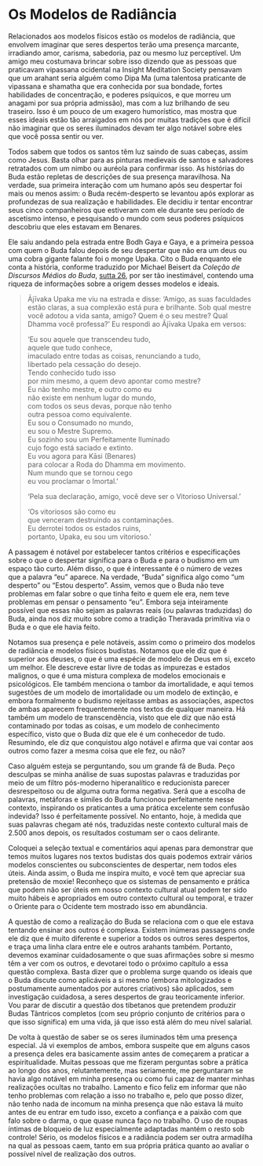 # Os Modelos de Radiância

Relacionados aos modelos físicos estão os modelos de radiância, que envolvem imaginar que seres despertos terão uma presença marcante, irradiando amor, carisma, sabedoria, paz ou mesmo luz perceptível. Um amigo meu costumava brincar sobre isso dizendo que as pessoas que praticavam vipassana ocidental na Insight Meditation Society pensavam que um arahant seria alguém como Dipa Ma (uma talentosa praticante de vipassana e shamatha que era conhecida por sua bondade, fortes habilidades de concentração, e poderes psíquicos, e que morreu um anagami por sua própria admissão), mas com a luz brilhando de seu traseiro. Isso é um pouco de um exagero humorístico, mas mostra que esses ideais estão tão arraigados em nós por muitas tradições que é difícil não imaginar que os seres iluminados devam ter algo notável sobre eles que você possa sentir ou ver.

Todos sabem que todos os santos têm luz saindo de suas cabeças, assim como Jesus. Basta olhar para as pinturas medievais de santos e salvadores retratados com um nimbo ou auréola para confirmar isso. As histórias do Buda estão repletas de descrições de sua presença maravilhosa. Na verdade, sua primeira interação com um humano após seu despertar foi mais ou menos assim: o Buda recém-desperto se levantou após explorar as profundezas de sua realização e habilidades. Ele decidiu ir tentar encontrar seus cinco companheiros que estiveram com ele durante seu período de ascetismo intenso, e pesquisando o mundo com seus poderes psíquicos descobriu que eles estavam em Benares.

Ele saiu andando pela estrada entre Bodh Gaya e Gaya, e a primeira pessoa com quem o Buda falou depois de seu despertar que não era um deus ou uma cobra gigante falante foi o monge Upaka. Cito o Buda enquanto ele conta a história, conforme traduzido por Michael Beisert da _Coleção de Discursos Médios do Buda_, [sutta 26](https://suttacentral.net/mn26/pt/beisert), por ser tão inestimável, contendo uma riqueza de informações sobre a origem desses modelos e ideais.

> Ājīvaka Upaka me viu na estrada e disse: ‘Amigo, as suas faculdades estão claras, a sua complexão está pura e brilhante. Sob qual mestre você adotou a vida santa, amigo? Quem é o seu mestre? Qual Dhamma você professa?’ Eu respondi ao Ājīvaka Upaka em versos:
> 
> ‘Eu sou aquele que transcendeu tudo,<br>
> aquele que tudo conhece,<br>
> imaculado entre todas as coisas, renunciando a tudo,<br>
> libertado pela cessação do desejo.<br>
> Tendo conhecido tudo isso<br>
> por mim mesmo, a quem devo apontar como mestre?<br>
> Eu não tenho mestre, e outro como eu<br>
> não existe em nenhum lugar do mundo,<br>
> com todos os seus devas, porque não tenho<br>
> outra pessoa como equivalente.<br>
> Eu sou o Consumado no mundo,<br>
> eu sou o Mestre Supremo.<br>
> Eu sozinho sou um Perfeitamente Iluminado<br>
> cujo fogo está saciado e extinto.<br>
> Eu vou agora para Kāsi (Benares)<br>
> para colocar a Roda do Dhamma em movimento.<br>
> Num mundo que se tornou cego<br>
> eu vou proclamar o Imortal.’
> 
> ‘Pela sua declaração, amigo, você deve ser o Vitorioso Universal.’
> 
> ‘Os vitoriosos são como eu<br>
> que venceram destruindo as contaminações.<br>
> Eu derrotei todos os estados ruins,<br>
> portanto, Upaka, eu sou um vitorioso.’

A passagem é notável por estabelecer tantos critérios e especificações sobre o que o despertar significa para o Buda e para o budismo em um espaço tão curto. Além disso, o que é interessante é o número de vezes que a palavra “eu” aparece. Na verdade, “Buda” significa algo como “um desperto” ou “Estou desperto”. Assim, vemos que o Buda não teve problemas em falar sobre o que tinha feito e quem ele era, nem teve problemas em pensar o pensamento “eu”. Embora seja inteiramente possível que essas não sejam as palavras reais (ou palavras traduzidas) do Buda, ainda nos diz muito sobre como a tradição Theravada primitiva via o Buda e o que ele havia feito.

Notamos sua presença e pele notáveis, assim como o primeiro dos modelos de radiância e modelos físicos budistas. Notamos que ele diz que é superior aos deuses, o que é uma espécie de modelo de Deus em si, exceto um melhor. Ele descreve estar livre de todas as impurezas e estados malignos, o que é uma mistura complexa de modelos emocionais e psicológicos. Ele também menciona o tambor da imortalidade, e aqui temos sugestões de um modelo de imortalidade ou um modelo de extinção, e embora formalmente o budismo rejeitasse ambas as associações, aspectos de ambas aparecem frequentemente nos textos de qualquer maneira. Há também um modelo de transcendência, visto que ele diz que não está contaminado por todas as coisas, e um modelo de conhecimento específico, visto que o Buda diz que ele é um conhecedor de tudo. Resumindo, ele diz que conquistou algo notável e afirma que vai contar aos outros como fazer a mesma coisa que ele fez, ou não?

Caso alguém esteja se perguntando, sou um grande fã de Buda. Peço desculpas se minha análise de suas supostas palavras e traduzidas por meio de um filtro pós-moderno hiperanalítico e reducionista parecer desrespeitoso ou de alguma outra forma negativa. Será que a escolha de palavras, metáforas e símiles do Buda funcionou perfeitamente nesse contexto, inspirando os praticantes a uma prática excelente sem confusão indevida? Isso é perfeitamente possível. No entanto, hoje, à medida que suas palavras chegam até nós, traduzidas neste contexto cultural mais de 2.500 anos depois, os resultados costumam ser o caos delirante.

Coloquei a seleção textual e comentários aqui apenas para demonstrar que temos muitos lugares nos textos budistas dos quais podemos extrair vários modelos conscientes ou subconscientes de despertar, nem todos eles úteis. Ainda assim, o Buda me inspira muito, e você tem que apreciar sua pretensão de moxie! Reconheço que os sistemas de pensamento e prática que podem não ser úteis em nosso contexto cultural atual podem ter sido muito hábeis e apropriados em outro contexto cultural ou temporal, e trazer o Oriente para o Ocidente tem mostrado isso em abundância.

A questão de como a realização do Buda se relaciona com o que ele estava tentando ensinar aos outros é complexa. Existem inúmeras passagens onde ele diz que é muito diferente e superior a todos os outros seres despertos, e traça uma linha clara entre ele e outros arahants também. Portanto, devemos examinar cuidadosamente o que suas afirmações sobre si mesmo têm a ver com os outros, e devotarei todo o próximo capítulo a essa questão complexa. Basta dizer que o problema surge quando os ideais que o Buda discute como aplicáveis ​​a si mesmo (embora mitologizados e postumamente aumentados por autores criativos) são aplicados, sem investigação cuidadosa, a seres despertos de grau teoricamente inferior. Vou parar de discutir a questão dos tibetanos que pretendem produzir Budas Tântricos completos (com seu próprio conjunto de critérios para o que isso significa) em uma vida, já que isso está além do meu nível salarial.

De volta à questão de saber se os seres iluminados têm uma presença especial. Já vi exemplos de ambos, embora suspeite que em alguns casos a presença deles era basicamente assim antes de começarem a praticar a espiritualidade. Muitas pessoas que me fizeram perguntas sobre a prática ao longo dos anos, relutantemente, mas seriamente, me perguntaram se havia algo notável em minha presença ou como fui capaz de manter minhas realizações ocultas no trabalho. Lamento e fico feliz em informar que não tenho problemas com relação a isso no trabalho e, pelo que posso dizer, não tenho nada de incomum na minha presença que não estava lá muito antes de eu entrar em tudo isso, exceto a confiança e a paixão com que falo sobre o darma, o que quase nunca faço no trabalho. O uso de roupas íntimas de bloqueio de luz especialmente adaptadas mantém o resto sob controle! Sério, os modelos físicos e a radiância podem ser outra armadilha na qual as pessoas caem, tanto em sua própria prática quanto ao avaliar o possível nível de realização dos outros.
